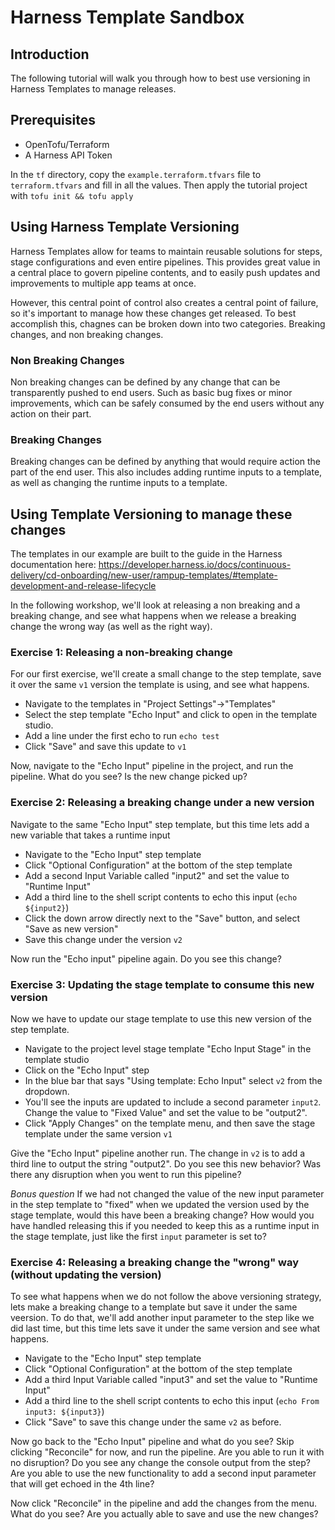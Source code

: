 # Harness Template Sandbox

## Introduction

The following tutorial will walk you through how to best use versioning in Harness Templates to manage releases.  

## Prerequisites

* OpenTofu/Terraform
* A Harness API Token

In the `tf` directory, copy the `example.terraform.tfvars` file to `terraform.tfvars` and fill in all the values.  Then apply the tutorial project with `tofu init && tofu apply`

## Using Harness Template Versioning

Harness Templates allow for teams to maintain reusable solutions for steps, stage configurations and even entire pipelines.  This provides great value in a central place to govern pipeline contents, and to easily push updates and improvements to multiple app teams at once.

However, this central point of control also creates a central point of failure, so it's important to manage how these changes get released.  To best accomplish this, chagnes can be broken down into two categories.  Breaking changes, and non breaking changes.

### Non Breaking Changes

Non breaking changes can be defined by any change that can be transparently pushed to end  users.  Such as basic bug fixes or minor improvements, which can be safely consumed by the end users without any action on their part.  

### Breaking Changes

Breaking changes can be defined by anything that would require action the part of the end user.  This also includes adding runtime inputs to a template, as well as changing the runtime inputs to a template.  

## Using Template Versioning to manage these changes

The templates in our example are built to the guide in the Harness documentation here: https://developer.harness.io/docs/continuous-delivery/cd-onboarding/new-user/rampup-templates/#template-development-and-release-lifecycle

In the following workshop, we'll look at releasing a non breaking and a breaking change, and see what happens when we release a breaking change the wrong way (as well as the right way).

### Exercise 1: Releasing a non-breaking change

For our first exercise, we'll create a small change to the step template, save it over the same `v1` version the template is using, and see what happens.

* Navigate to the templates in "Project Settings"->"Templates"
* Select the step template "Echo Input" and click to open in the template studio.
* Add a line under the first echo to run `echo test`
* Click "Save" and save this update to `v1`

Now, navigate to the "Echo Input" pipeline in the project, and run the pipeline.  What do you see? Is the new change picked up?

### Exercise 2: Releasing a breaking change under a new version

Navigate to the same "Echo Input" step template, but this time lets add a new variable that takes a runtime input

* Navigate to the "Echo Input" step template
* Click "Optional Configuration" at the bottom of the step template
* Add a second Input Variable called "input2" and set the value to "Runtime Input"
* Add a third line to the shell script contents to echo this input (`echo ${input2}`)
* Click the down arrow directly next to the "Save" button, and select "Save as new version"
* Save this change under the version `v2`

Now run the "Echo input" pipeline again.  Do you see this change?

### Exercise 3: Updating the stage template to consume this new version

Now we have to update our stage template to use this new version of the step template.

* Navigate to the project level stage template "Echo Input Stage" in the template studio
* Click on the "Echo Input" step
* In the blue bar that says "Using template: Echo Input" select `v2` from the dropdown.
* You'll see the inputs are updated to include a second parameter `input2`.  Change the value to "Fixed Value" and set the value to be "output2".
* Click "Apply Changes" on the template menu, and then save the stage template under the same version `v1`

Give the "Echo Input" pipeline another run.  The change in `v2` is to add a third line to output the string "output2".  Do you see this new behavior?  Was there any disruption when you went to run this pipeline?

*Bonus question* If we had not changed the value of the new input parameter in the step template to "fixed" when we updated the version used by the stage template, would this have been a breaking change?  How would you have handled releasing this if you needed to keep this as a runtime input in the stage template, just like the first `input` parameter is set to?

### Exercise 4: Releasing a breaking change the "wrong" way (without updating the version)

To see what happens when we do not follow the above versioning strategy, lets make a breaking change to a template but save it under the same veersion.  To do that, we'll add another input parameter to the step like we did last time, but this time lets save it under the same version and see what happens.

* Navigate to the "Echo Input" step template
* Click "Optional Configuration" at the bottom of the step template
* Add a third Input Variable called "input3" and set the value to "Runtime Input"
* Add a third line to the shell script contents to echo this input (`echo From input3: ${input3}`)
* Click "Save" to save this change under the same `v2` as before.

Now go back to the "Echo Input" pipeline and what do you see?  Skip clicking "Reconcile" for now, and run the pipeline.  Are you able to run it with no disruption?  Do you see any change the console output from the step?  Are you able to use the new functionality to add a second input parameter that will get echoed in the 4th line?

Now click "Reconcile" in the pipeline and add the changes from the menu.  What do you see?  Are you actually able to save and use the new changes?  
